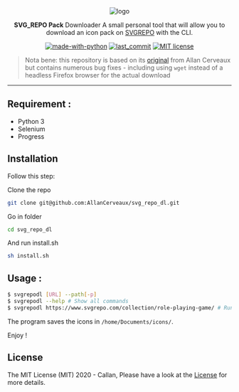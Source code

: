 <div align="center">
	<img src=".github/README/Logo.svg" alt="logo"/>
	<p><strong>SVG_REPO Pack</strong> Downloader A small personal tool that will allow you to download an icon pack on <a href="https://www.svgrepo.com/">SVGREPO</a> with the CLI.</p>

[![made-with-python](https://img.shields.io/badge/Made%20with-Python-1f425f.svg)](https://www.python.org/)
[![last_commit](https://img.shields.io/github/last-commit/AllanCerveaux/svg_repo_dl?style=flat-square)](https://github.com/AllanCerveaux/svg_repo_dl/commits/master)
[![MIT license](https://img.shields.io/badge/License-MIT-blue.svg)](https://github.com/AllanCerveaux/svg_repo_dl/blob/master/LICENSE)
</div>

> Nota bene: this repository is based on its [original](https://github.com/AllanCerveaux/svg_repo_dl) from Allan Cerveaux but contains numerous bug fixes - including using `wget` instead of a headless Firefox browser for the actual download

___

## Requirement :

- Python 3
- Selenium
- Progress

## Installation
Follow this step:

Clone the repo
```bash
git clone git@github.com:AllanCerveaux/svg_repo_dl.git
```

Go in folder
```bash
cd svg_repo_dl
```

And run install.sh
```bash
sh install.sh
```
## Usage :

```bash
$ svgrepodl [URL] --path[-p]
$ svgrepodl --help # Show all commands
$ svgrepodl https://www.svgrepo.com/collection/role-playing-game/ # Run downloader
```

The program saves the icons in `/home/Documents/icons/`.

Enjoy !

## License
The MIT License (MIT) 2020 - Callan, Please have a look at the [License](https://github.com/AllanCerveaux/svg_repo_dl/blob/master/LICENSE) for more details.
